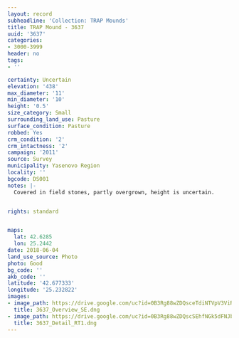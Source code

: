 ```yaml
---
layout: record
subheadline: 'Collection: TRAP Mounds'
title: TRAP Mound - 3637
uuid: '3637'
categories:
- 3000-3999
header: no
tags:
- ''

certainty: Uncertain
elevation: '438'
max_diameter: '11'
min_diameter: '10'
height: '0.5'
size_category: Small
surrounding_land_use: Pasture
surface_condition: Pasture
robbed: Yes
crm_condition: '2'
crm_intactness: '2'
campaign: '2011'
source: Survey
municipality: Yasenovo Region
locality: ''
bgcode: DS001
notes: |-
  Covered in field stones, partly overgrown, height is uncertain.


rights: standard


maps:
  lat: 42.6285
  lon: 25.2442
date: 2018-06-04
land_use_source: Photo
photo: Good
bg_code: ''
akb_code: ''
latitude: '42.677333'
longitude: '25.232822'
images:
- image_path: https://drive.google.com/uc?id=0B3Rg88wZDQsceTdiNTVpV3ViRlk
  title: 3637_Overview_SE.dng
- image_path: https://drive.google.com/uc?id=0B3Rg88wZDQscSEhfNGk5dFNJb0U
  title: 3637_Detail_RT1.dng
---
```

